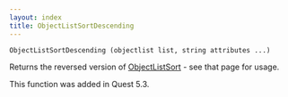 ```yaml
---
layout: index
title: ObjectListSortDescending
---
```


    ObjectListSortDescending (objectlist list, string attributes ...)

Returns the reversed version of [ObjectListSort](objectlistsort.html) - see that page for usage.

This function was added in Quest 5.3.
